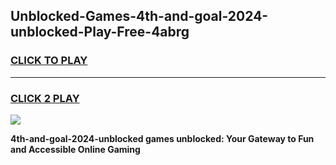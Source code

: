 
## Unblocked-Games-4th-and-goal-2024-unblocked-Play-Free-4abrg
<h3>
<a href="https://premium76.site?title=4th-and-goal-2024-unblocked&ref=23A">CLICK TO PLAY</a></h3>
<hr>

<h3>
<a href="https://premium76.site?title=4th-and-goal-2024-unblocked&ref=23A">CLICK 2 PLAY</a>
  
</h3>

<a href="https://premium76.site?title=4th-and-goal-2024-unblocked&ref=23A"><img src="https://clearcache.store/games.png"></a>


**4th-and-goal-2024-unblocked games unblocked: Your Gateway to Fun and Accessible Online Gaming**
